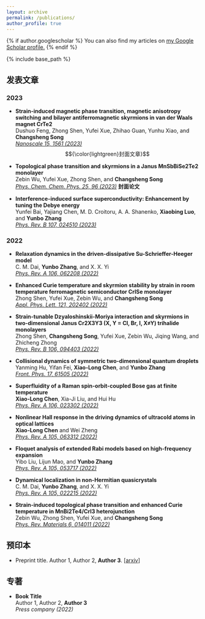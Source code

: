 ```yaml
---
layout: archive
permalink: /publications/
author_profile: true
---
```


{% if author.googlescholar %}
  You can also find my articles on <u><a href="{{author.googlescholar}}">my Google Scholar profile</a>.</u>
{% endif %}

{% include base_path %}


  
## 发表文章
### 2023

- **Strain-induced magnetic phase transition, magnetic anisotropy switching and bilayer antiferromagnetic skyrmions in van der Waals magnet CrTe2**<br>
  Dushuo Feng, Zhong Shen, Yufei Xue, Zhihao Guan, Yunhu Xiao, and **Changsheng Song**<br>
  [_Nanoscale 15, 1561 (2023)_](https://doi.org/10.1039/D2NR04740C) $${\color{lightgreen}封面文章}$$
  
- **Topological phase transition and skyrmions in a Janus MnSbBiSe2Te2 monolayer**<br> 
  Zebin Wu, Yufei Xue, Zhong Shen, and **Changsheng Song**<br>
  [_Phys. Chem. Chem. Phys. 25, 96 (2023)_](https://doi.org/10.1039/D2CP03860A) **封面论文**
  
- **Interference-induced surface superconductivity: Enhancement by tuning the Debye energy**<br> 
  Yunfei Bai, Yajiang Chen, M. D. Croitoru, A. A. Shanenko, **Xiaobing Luo**, and **Yunbo Zhang**<br>
  [_Phys. Rev. B 107, 024510 (2023)_](https://doi.org/10.1103/PhysRevB.107.024510)
  
### 2022

- **Relaxation dynamics in the driven-dissipative Su-Schrieffer-Heeger model**<br> 
  C. M. Dai, **Yunbo Zhang**, and X. X. Yi<br>
  [_Phys. Rev. A 106, 062208 (2022)_](https://doi.org/10.1103/PhysRevA.106.062208) 
  
- **Enhanced Curie temperature and skyrmion stability by strain in room temperature ferromagnetic semiconductor CrISe monolayer**<br> 
  Zhong Shen, Yufei Xue, Zebin Wu, and **Changsheng Song**<br>
  [_Appl. Phys. Lett. 121, 202402 (2022)_](https://doi.org/10.1063/5.0117597)
  
- **Strain-tunable Dzyaloshinskii-Moriya interaction and skyrmions in two-dimensional Janus Cr2X3Y3 (X, Y = Cl, Br, I, X≠Y) trihalide monolayers**<br> 
  Zhong Shen, **Changsheng Song**, Yufei Xue, Zebin Wu, Jiqing Wang, and Zhicheng Zhong<br>
  [_Phys. Rev. B 106, 094403 (2022)_](https://doi.org/10.1103/PhysRevB.106.094403)
  
- **Collisional dynamics of symmetric two-dimensional quantum droplets**<br> 
  Yanming Hu, Yifan Fei, **Xiao-Long Chen**, and **Yunbo Zhang**<br>
  [_Front. Phys. 17, 61505 (2022)_](https://doi.org/10.1007/s11467-022-1192-z)
  
- **Superfluidity of a Raman spin-orbit-coupled Bose gas at finite temperature**<br> 
  **Xiao-Long Chen**, Xia-Ji Liu, and Hui Hu<br>
  [_Phys. Rev. A 106, 023302 (2022)_](https://doi.org/10.1103/PhysRevA.106.023302) 
  
- **Nonlinear Hall response in the driving dynamics of ultracold atoms in optical lattices**<br> 
  **Xiao-Long Chen** and Wei Zheng<br>
  [_Phys. Rev. A 105, 063312 (2022)_](https://doi.org/10.1103/PhysRevA.105.063312) 
  
- **Floquet analysis of extended Rabi models based on high-frequency expansion**<br> 
  Yibo Liu, Lijun Mao, and **Yunbo Zhang**<br>
  [_Phys. Rev. A 105, 053717 (2022)_](https://doi.org/10.1103/PhysRevA.105.053717) 
  
- **Dynamical localization in non-Hermitian quasicrystals**<br> 
  C. M. Dai, **Yunbo Zhang**, and X. X. Yi<br> 
  [_Phys. Rev. A 105, 022215 (2022)_](https://doi.org/10.1103/PhysRevA.105.022215)
  
- **Strain-induced topological phase transition and enhanced Curie temperature in MnBi2Te4/CrI3 heterojunction**<br> 
  Zebin Wu, Zhong Shen, Yufei Xue, and **Changsheng Song**<br>
  [_Phys. Rev. Materials 6, 014011 (2022)_](https://doi.org/10.1103/PhysRevMaterials.6.014011)
  

## 预印本

- Preprint title. Author 1, Author 2, **Author 3**. [[arxiv](https://arxiv.org)] 

## 专著

- **Book Title**<br> 
  Author 1, Author 2, **Author 3**<br>
  _Press company (2022)_
